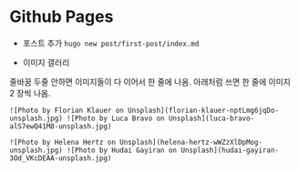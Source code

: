 # Github Pages

- 포스트 추가
  `hugo new post/first-post/index.md`

- 이미지 갤러리

줄바꿈 두줄 안하면 이미지들이 다 이어서 한 줄에 나옴. 아래처럼 쓰면 한 줄에 이미지 2 장씩 나옴.

```
![Photo by Florian Klauer on Unsplash](florian-klauer-nptLmg6jqDo-unsplash.jpg) ![Photo by Luca Bravo on Unsplash](luca-bravo-alS7ewQ41M8-unsplash.jpg)

![Photo by Helena Hertz on Unsplash](helena-hertz-wWZzXlDpMog-unsplash.jpg) ![Photo by Hudai Gayiran on Unsplash](hudai-gayiran-3Od_VKcDEAA-unsplash.jpg)
```
